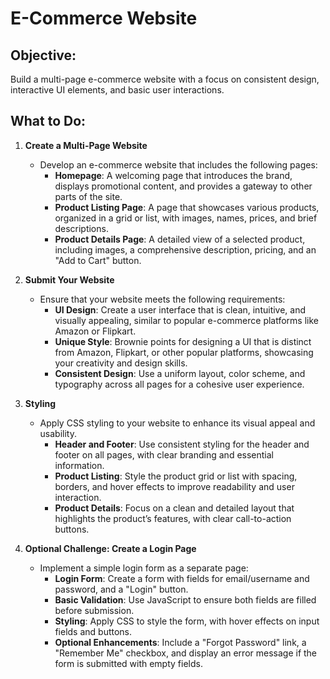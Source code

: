 # E-Commerce Website

## Objective:
Build a multi-page e-commerce website with a focus on consistent design, interactive UI elements, and basic user interactions.

## What to Do:

1. **Create a Multi-Page Website**  
   - Develop an e-commerce website that includes the following pages:
     - **Homepage**: A welcoming page that introduces the brand, displays promotional content, and provides a gateway to other parts of the site.
     - **Product Listing Page**: A page that showcases various products, organized in a grid or list, with images, names, prices, and brief descriptions.
     - **Product Details Page**: A detailed view of a selected product, including images, a comprehensive description, pricing, and an "Add to Cart" button.

2. **Submit Your Website**  
   - Ensure that your website meets the following requirements:
     - **UI Design**: Create a user interface that is clean, intuitive, and visually appealing, similar to popular e-commerce platforms like Amazon or Flipkart.
     - **Unique Style**: Brownie points for designing a UI that is distinct from Amazon, Flipkart, or other popular platforms, showcasing your creativity and design skills.
     - **Consistent Design**: Use a uniform layout, color scheme, and typography across all pages for a cohesive user experience.

3. **Styling**  
   - Apply CSS styling to your website to enhance its visual appeal and usability.
     - **Header and Footer**: Use consistent styling for the header and footer on all pages, with clear branding and essential information.
     - **Product Listing**: Style the product grid or list with spacing, borders, and hover effects to improve readability and user interaction.
     - **Product Details**: Focus on a clean and detailed layout that highlights the product’s features, with clear call-to-action buttons.

4. **Optional Challenge: Create a Login Page**  
   - Implement a simple login form as a separate page:
     - **Login Form**: Create a form with fields for email/username and password, and a "Login" button.
     - **Basic Validation**: Use JavaScript to ensure both fields are filled before submission.
     - **Styling**: Apply CSS to style the form, with hover effects on input fields and buttons.
     - **Optional Enhancements**: Include a "Forgot Password" link, a "Remember Me" checkbox, and display an error message if the form is submitted with empty fields.


